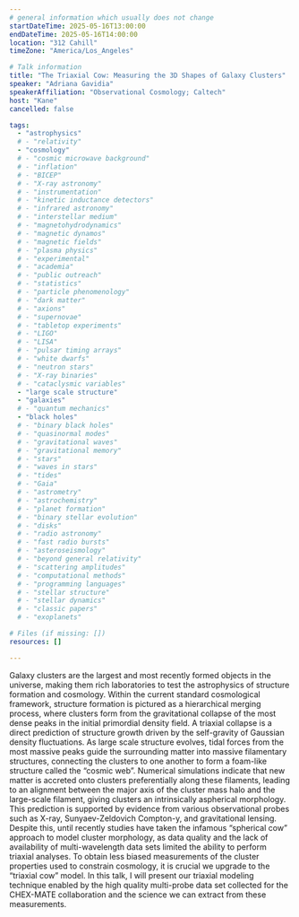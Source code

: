 ```yaml
---
# general information which usually does not change
startDateTime: 2025-05-16T13:00:00
endDateTime: 2025-05-16T14:00:00
location: "312 Cahill"
timeZone: "America/Los_Angeles"

# Talk information
title: "The Triaxial Cow: Measuring the 3D Shapes of Galaxy Clusters"
speaker: "Adriana Gavidia"
speakerAffiliation: "Observational Cosmology; Caltech"
host: "Kane"
cancelled: false

tags:
  - "astrophysics"
  # - "relativity"
  - "cosmology"
  # - "cosmic microwave background"
  # - "inflation"
  # - "BICEP"
  # - "X-ray astronomy"
  # - "instrumentation"
  # - "kinetic inductance detectors"
  # - "infrared astronomy"
  # - "interstellar medium"
  # - "magnetohydrodynamics"
  # - "magnetic dynamos"
  # - "magnetic fields"
  # - "plasma physics"
  # - "experimental"
  # - "academia"
  # - "public outreach"
  # - "statistics"
  # - "particle phenomenology"
  # - "dark matter"
  # - "axions"
  # - "supernovae"
  # - "tabletop experiments"
  # - "LIGO"
  # - "LISA"
  # - "pulsar timing arrays"
  # - "white dwarfs"
  # - "neutron stars"
  # - "X-ray binaries"
  # - "cataclysmic variables"
  - "large scale structure"
  - "galaxies"
  # - "quantum mechanics"
  - "black holes"
  # - "binary black holes"
  # - "quasinormal modes"
  # - "gravitational waves"
  # - "gravitational memory"
  # - "stars"
  # - "waves in stars"
  # - "tides"
  # - "Gaia"
  # - "astrometry"
  # - "astrochemistry"
  # - "planet formation"
  # - "binary stellar evolution"
  # - "disks"
  # - "radio astronomy"
  # - "fast radio bursts"
  # - "asteroseismology"
  # - "beyond general relativity"
  # - "scattering amplitudes"
  # - "computational methods"
  # - "programming languages"
  # - "stellar structure"
  # - "stellar dynamics"
  # - "classic papers"
  # - "exoplanets"

# Files (if missing: [])
resources: []

---
```


Galaxy clusters are the largest and most recently formed objects in the universe, making them rich laboratories to test the astrophysics of structure formation and cosmology.
Within the current standard cosmological framework, structure formation is pictured as a hierarchical merging process, where clusters form from the gravitational collapse of the most dense peaks in the initial primordial density field.
A triaxial collapse is a direct prediction of structure growth driven by the self-gravity of Gaussian density fluctuations.
As large scale structure evolves, tidal forces from the most massive peaks guide the surrounding matter into massive filamentary structures, connecting the clusters to one another to form a foam-like structure called the “cosmic web”.
Numerical simulations indicate that new matter is accreted onto clusters preferentially along these filaments, leading to an alignment between the major axis of the cluster mass halo and the large-scale filament, giving clusters an intrinsically aspherical morphology.
This prediction is supported by evidence from various observational probes such as X-ray, Sunyaev-Zeldovich Compton-y, and gravitational lensing.
Despite this, until recently studies have taken the infamous “spherical cow” approach to model cluster morphology, as data quality and the lack of availability of multi-wavelength data sets limited the ability to perform triaxial analyses.
To obtain less biased measurements of the cluster properties used to constrain cosmology, it is crucial we upgrade to the “triaxial cow” model.
In this talk, I will present our triaxial modeling technique enabled by the high quality multi-probe data set collected for the CHEX-MATE collaboration and the science we can extract from these measurements.
